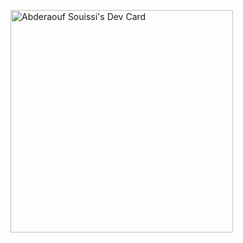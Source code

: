 <a href="https://app.daily.dev/abderaoufsouissi"><img src="https://api.daily.dev/devcards/v2/DMIjLbLidzKmG7vDrxtlK.png?type=default&r=6n6" width="356" alt="Abderaouf Souissi's Dev Card"/></a>

